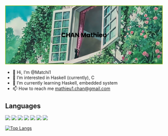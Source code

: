 [![MasterHead](banner.png)](https://github.com/Matchi1)

- 👋 Hi, I’m @Matchi1
- 👀 I’m interested in Haskell (currently), C
- 🌱 I’m currently learning Haskell, embedded system
- 📫 How to reach me mathieu1.chan@gmail.com

<!---
Matchi1/Matchi1 is a ✨ special ✨ repository because its `README.md` (this file) appears on your GitHub profile.
You can click the Preview link to take a look at your changes.
--->   

## Languages

<p align=left>
  <img height=50 src="https://cdn.jsdelivr.net/gh/devicons/devicon/icons/java/java-original.svg" />
  <img height=50 src="https://cdn.jsdelivr.net/gh/devicons/devicon/icons/c/c-original.svg" />
  <img height=50 src="https://cdn.jsdelivr.net/gh/devicons/devicon/icons/go/go-original.svg" />
  <img height=50 src="https://cdn.jsdelivr.net/gh/devicons/devicon/icons/postgresql/postgresql-original.svg" />
  <img height=50 src="https://cdn.jsdelivr.net/gh/devicons/devicon/icons/apachekafka/apachekafka-original-wordmark.svg" />
  <img height=50 src="https://cdn.jsdelivr.net/gh/devicons/devicon/icons/android/android-original.svg" />
  <img height=50 src="https://cdn.jsdelivr.net/gh/devicons/devicon/icons/python/python-original.svg" />        
</p>

[![Top Langs](https://github-readme-stats.vercel.app/api/top-langs/?username=Matchi1&layout=compact&theme=tokyonight&hide=jupyter%20notebook)](https://github.com/Matchi1)
